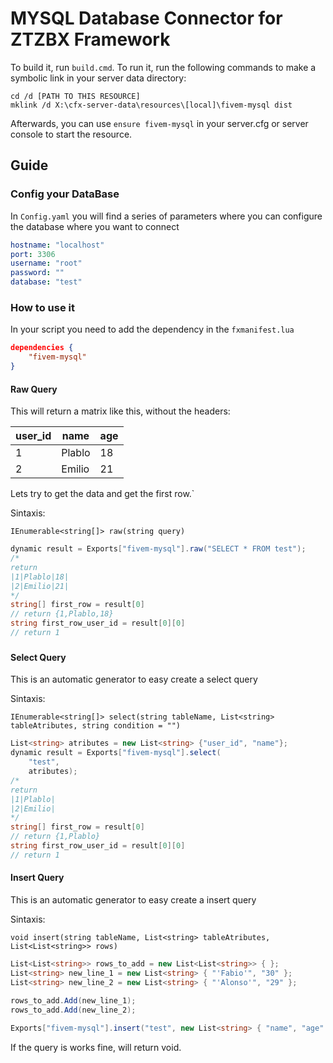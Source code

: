 # MYSQL Database Connector for ZTZBX Framework

To build it, run `build.cmd`. To run it, run the following commands to make a symbolic link in your server data directory:

```dos
cd /d [PATH TO THIS RESOURCE]
mklink /d X:\cfx-server-data\resources\[local]\fivem-mysql dist
```

Afterwards, you can use `ensure fivem-mysql` in your server.cfg or server console to start the resource.

## Guide

### Config your DataBase
In `Config.yaml` you will find a series of parameters where you can configure the database where you want to connect

```yaml
hostname: "localhost"
port: 3306
username: "root"
password: ""
database: "test"
```

### How to use it
In your script you need to add the dependency in the `fxmanifest.lua`

```json
dependencies {
    "fivem-mysql"
}
```

#### Raw Query 
This will return a matrix like this, without the headers:

|user_id|name|age|
|--------------|-----------|------------|
|1|Plablo|18|
|2|Emilio|21|

Lets try to get the data and get the first row.`

Sintaxis: 

`IEnumerable<string[]> raw(string query)`
```c#
dynamic result = Exports["fivem-mysql"].raw("SELECT * FROM test");
/*
return
|1|Plablo|18|
|2|Emilio|21|
*/
string[] first_row = result[0]
// return {1,Plablo,18}
string first_row_user_id = result[0][0]
// return 1
````
###

#### Select Query
This is an automatic generator to easy create a select query

Sintaxis:

`IEnumerable<string[]> select(string tableName, List<string> tableAtributes, string condition = "")`
```c#
List<string> atributes = new List<string> {"user_id", "name"};
dynamic result = Exports["fivem-mysql"].select(
    "test",
    atributes);
/*
return
|1|Plablo|
|2|Emilio|
*/
string[] first_row = result[0]
// return {1,Plablo}
string first_row_user_id = result[0][0]
// return 1
```

#### Insert Query
This is an automatic generator to easy create a insert query

Sintaxis:

`void insert(string tableName, List<string> tableAtributes, List<List<string>> rows)`

```c#
List<List<string>> rows_to_add = new List<List<string>> { };
List<string> new_line_1 = new List<string> { "'Fabio'", "30" };
List<string> new_line_2 = new List<string> { "'Alonso'", "29" };
            
rows_to_add.Add(new_line_1);
rows_to_add.Add(new_line_2);

Exports["fivem-mysql"].insert("test", new List<string> { "name", "age" }, rows_to_add);
```
If the query is works fine, will return void.




